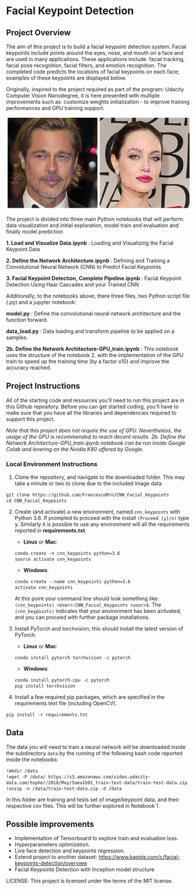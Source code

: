 [//]: # (Image References)

[image1]: ./images/keypoint_example.png "Facial Keypoint Detection"

# Facial Keypoint Detection


## Project Overview

The aim of this project is to build a facial keypoint detection system. Facial keypoints include points around the eyes, nose, and mouth on a face and are used in many applications. These applications include: facial tracking, facial pose recognition, facial filters, and emotion recognition. The completed code predicts the locations of facial keypoints on each face; examples of these keypoints are displayed below.

Originally, inspired to the project required as part of the program: Udacity Computer Vision Nanodegree, it is here presented with multiple improvements such as: customize weights initialization - to improve training performances and GPU training support.

![Facial Keypoint Detection][image1]

The project is divided into three main Python notebooks that will perform: data visualization and initial exploration, model train and evaluation and finally model prediction

__1. Load and Visualize Data.ipynb__ : Loading and Visualizing the Facial Keypoint Data

__2. Define the Network Architecture.ipynb__ : Defining and Training a Convolutional Neural Network (CNN) to Predict Facial Keypoints

__3. Facial Keypoint Detection, Complete Pipeline.ipynb__ : Facial Keypoint Detection Using Haar Cascades and your Trained CNN

Additionally, to the notebooks above, there three files, two Python script file (.py) and a jupyter notebook:

__model.py__ :  Define the convolutional neural network architecture and the function forward.

__data_load.py__ :  Data loading and transform pipeline to be applied on a samples.

__2b. Define the Network Architecture-GPU_train.ipynb__ : This notebook uses the structure of the notebook 2. with the implementation of the GPU train to speed up the training time (by a factor x10) and improve the accuracy reached.


## Project Instructions

All of the starting code and resources you'll need to run this project are in this Github repository. Before you can get started coding, you'll have to make sure that you have all the libraries and dependencies required to support this project.

*Note that this project does not require the use of GPU. Nevertheless, the usage of the GPU is recommended to reach decent results. 2b. Define the Network Architecture-GPU_train.ipynb notebook can be run inside Google Colab and levering on the Nvidia K80 offered by Google.*


### Local Environment Instructions

1. Clone the repository, and navigate to the downloaded folder. This may take a minute or two to clone due to the included image data.
```
git clone https://github.com/FrancescoMrn/CNN_Facial_Keypoints
cd CNN_Facial_Keypoints
```

2. Create (and activate) a new environment, named `cnn_keypoints` with Python 3.6. If prompted to proceed with the install `(Proceed [y]/n)` type y. Similarly it is possible to use any environment will all the requirements reported in **requirements.txt**

	- __Linux__ or __Mac__:
	```
	conda create -n cnn_keypoints python=3.6
	source activate cnn_keypoints
	```
	- __Windows__:
	```
	conda create --name cnn_keypoints python=3.6
	activate cnn_keypoints
	```

	At this point your command line should look something like: `(cnn_keypoints) <User>:CNN_Facial_Keypoints <user>$`. The `(cnn_keypoints)` indicates that your environment has been activated, and you can proceed with further package installations.

3. Install PyTorch and torchvision; this should install the latest version of PyTorch.

	- __Linux__ or __Mac__:
	```
	conda install pytorch torchvision -c pytorch
	```
	- __Windows__:
	```
	conda install pytorch-cpu -c pytorch
	pip install torchvision
	```

6. Install a few required pip packages, which are specified in the requirements text file (including OpenCV).
```
pip install -r requirements.txt
```


## Data

The data you will need to train a neural network will be downloaded inside the subdirectory `data` by the running of the following bash code reported inside the notebooks:

```
!mkdir /data
!wget -P /data/ https://s3.amazonaws.com/video.udacity-data.com/topher/2018/May/5aea1b91_train-test-data/train-test-data.zip
!unzip -n /data/train-test-data.zip -d /data
```

In this folder are training and tests set of image/keypoint data, and their respective csv files. This will be further explored in Notebook 1.


## Possible improvements

 - Implementation of Tensorboard to explore train and evaluation loss.
 - Hyperparameters optimization.
 - Live face detection and keypoints regression.
 - Extend project to another dataset: https://www.kaggle.com/c/facial-keypoints-detection/overview
 - Facial Keypoints Detection with Inception model structure


LICENSE: This project is licensed under the terms of the MIT license.
